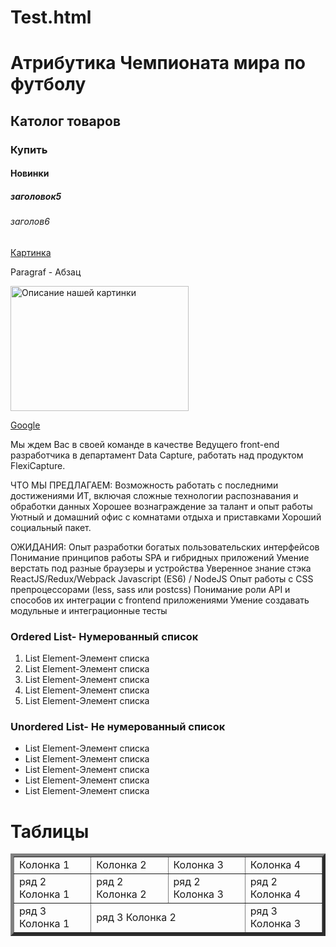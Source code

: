 # Test.html
<!DOCTYPE html>
<html>
  <head>
<meta charset="utf-8">
<title>Атрибутика Чемпионата мира по футболу</title>
</head>
  <body>
<h1>Атрибутика Чемпионата мира по футболу</h1>
<h2>Католог товаров</h2>

<h3>Купить</h3>
<h4>Новинки</h4>
<h5>заголовок5</h5>
<h6>заголов6</h6>

<p>

<a href="D:/Фото/vJhrol_HBIU.jpg" target=_blanc>Картинка</a>
</p>


<p>Paragraf - Абзац</p>


<a href="D:/Фото/vJhrol_HBIU.jpg">
<img src="D:/Фото/vJhrol_HBIU.jpg"  height="200" width="285" alt="Описание нашей картинки">
</a>


<p>
<a href="http://Google.ru" target=_blank">Google</a>
</p>


<p>
Мы ждем Вас в своей команде в качестве Ведущего front-end разработчика в департамент Data Capture, работать над продуктом FlexiCapture.</p>


<p>ЧТО МЫ ПРЕДЛАГАЕМ:
Возможность работать с последними достижениями ИТ, включая сложные технологии распознавания и обработки данных
Хорошее вознаграждение за талант и опыт работы
Уютный и домашний офис с комнатами отдыха и приставками
Хороший социальный пакет.</p>


<p>ОЖИДАНИЯ:
Опыт разработки богатых пользовательских интерфейсов
Понимание принципов работы SPA и гибридных приложений
Умение верстать под разные браузеры и устройства
Уверенное знание стэка ReactJS/Redux/Webpack
Javascript (ES6) / NodeJS
Опыт работы с CSS препроцессорами (less, sass или postcss)
Понимание роли API и способов их интеграции с frontend приложениями
Умение создавать модульные и интеграционные тесты</p>

  <h3>Ordered List- Нумерованный список</h3>
  <ol>
<li>List Element-Элемент списка</li>
<li>List Element-Элемент списка</li>
<li>List Element-Элемент списка</li>
<li>List Element-Элемент списка</li>
<li>List Element-Элемент списка</li>
</ol>

<h3>Unordered List- Не нумерованный список</h3>
<ul>
<li>List Element-Элемент списка</li>
<li>List Element-Элемент списка</li>
<li>List Element-Элемент списка</li>
<li>List Element-Элемент списка</li>
<li>List Element-Элемент списка</li>
</ul>

<h1>Таблицы</h1>

<table border="5">
<tr>
<td>Колонка 1</td>
<td>Колонка 2</td>
<td>Колонка 3</td>
<td>Колонка 4</td>
</tr>


<tr>
  <td>ряд 2 Колонка 1</td>
  <td>ряд 2 Колонка 2</td>
  <td>ряд 2 Колонка 3</td>
  <td>ряд 2 Колонка 4</td>
</tr>

<tr>
  <td>ряд 3 Колонка 1</td>
  <td colspan="2">ряд 3 Колонка 2</td>
  <td>ряд 3 Колонка 3</td>
</tr>







  </body>
</html>
